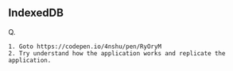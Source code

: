 ## IndexedDB

Q. 
    
    1. Goto https://codepen.io/4nshu/pen/RyOryM
    2. Try understand how the application works and replicate the application.